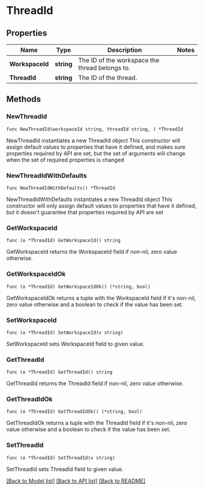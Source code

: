 # ThreadId

## Properties

Name | Type | Description | Notes
------------ | ------------- | ------------- | -------------
**WorkspaceId** | **string** | The ID of the workspace the thread belongs to. | 
**ThreadId** | **string** | The ID of the thread. | 

## Methods

### NewThreadId

`func NewThreadId(workspaceId string, threadId string, ) *ThreadId`

NewThreadId instantiates a new ThreadId object
This constructor will assign default values to properties that have it defined,
and makes sure properties required by API are set, but the set of arguments
will change when the set of required properties is changed

### NewThreadIdWithDefaults

`func NewThreadIdWithDefaults() *ThreadId`

NewThreadIdWithDefaults instantiates a new ThreadId object
This constructor will only assign default values to properties that have it defined,
but it doesn't guarantee that properties required by API are set

### GetWorkspaceId

`func (o *ThreadId) GetWorkspaceId() string`

GetWorkspaceId returns the WorkspaceId field if non-nil, zero value otherwise.

### GetWorkspaceIdOk

`func (o *ThreadId) GetWorkspaceIdOk() (*string, bool)`

GetWorkspaceIdOk returns a tuple with the WorkspaceId field if it's non-nil, zero value otherwise
and a boolean to check if the value has been set.

### SetWorkspaceId

`func (o *ThreadId) SetWorkspaceId(v string)`

SetWorkspaceId sets WorkspaceId field to given value.


### GetThreadId

`func (o *ThreadId) GetThreadId() string`

GetThreadId returns the ThreadId field if non-nil, zero value otherwise.

### GetThreadIdOk

`func (o *ThreadId) GetThreadIdOk() (*string, bool)`

GetThreadIdOk returns a tuple with the ThreadId field if it's non-nil, zero value otherwise
and a boolean to check if the value has been set.

### SetThreadId

`func (o *ThreadId) SetThreadId(v string)`

SetThreadId sets ThreadId field to given value.



[[Back to Model list]](../README.md#documentation-for-models) [[Back to API list]](../README.md#documentation-for-api-endpoints) [[Back to README]](../README.md)


